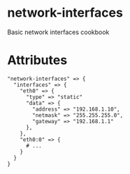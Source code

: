 network-interfaces
==================

Basic network interfaces cookbook


Attributes
==========

```
"network-interfaces" => {
  "interfaces" => {
    "eth0" => {
      "type" => "static"
      "data" => {
        "address" => "192.168.1.10",
        "netmask" => "255.255.255.0",
        "gateway" => "192.168.1.1"
      },
    },
    "eth0:0" => {
      # ...
    }
  }
}
```
